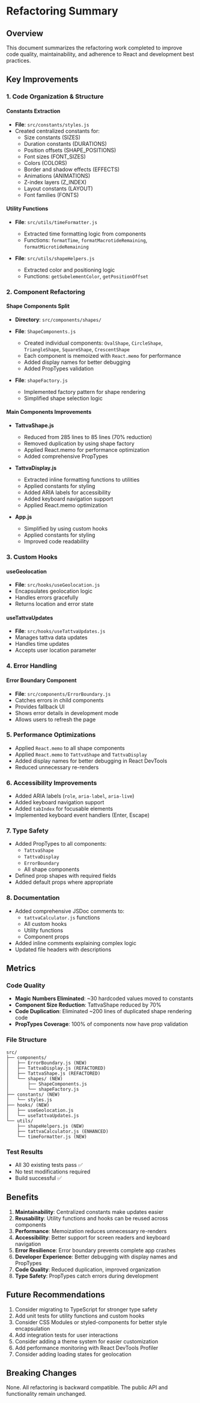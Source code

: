 # Refactoring Summary

## Overview
This document summarizes the refactoring work completed to improve code quality, maintainability, and adherence to React and development best practices.

## Key Improvements

### 1. Code Organization & Structure

#### Constants Extraction
- **File**: `src/constants/styles.js`
- Created centralized constants for:
  - Size constants (SIZES)
  - Duration constants (DURATIONS)
  - Position offsets (SHAPE_POSITIONS)
  - Font sizes (FONT_SIZES)
  - Colors (COLORS)
  - Border and shadow effects (EFFECTS)
  - Animations (ANIMATIONS)
  - Z-index layers (Z_INDEX)
  - Layout constants (LAYOUT)
  - Font families (FONTS)

#### Utility Functions
- **File**: `src/utils/timeFormatter.js`
  - Extracted time formatting logic from components
  - Functions: `formatTime`, `formatMacrotideRemaining`, `formatMicrotideRemaining`

- **File**: `src/utils/shapeHelpers.js`
  - Extracted color and positioning logic
  - Functions: `getSubelementColor`, `getPositionOffset`

### 2. Component Refactoring

#### Shape Components Split
- **Directory**: `src/components/shapes/`
- **File**: `ShapeComponents.js`
  - Created individual components: `OvalShape`, `CircleShape`, `TriangleShape`, `SquareShape`, `CrescentShape`
  - Each component is memoized with `React.memo` for performance
  - Added display names for better debugging
  - Added PropTypes validation

- **File**: `shapeFactory.js`
  - Implemented factory pattern for shape rendering
  - Simplified shape selection logic

#### Main Components Improvements
- **TattvaShape.js**
  - Reduced from 285 lines to 85 lines (70% reduction)
  - Removed duplication by using shape factory
  - Applied React.memo for performance optimization
  - Added comprehensive PropTypes

- **TattvaDisplay.js**
  - Extracted inline formatting functions to utilities
  - Applied constants for styling
  - Added ARIA labels for accessibility
  - Added keyboard navigation support
  - Applied React.memo optimization

- **App.js**
  - Simplified by using custom hooks
  - Applied constants for styling
  - Improved code readability

### 3. Custom Hooks

#### useGeolocation
- **File**: `src/hooks/useGeolocation.js`
- Encapsulates geolocation logic
- Handles errors gracefully
- Returns location and error state

#### useTattvaUpdates
- **File**: `src/hooks/useTattvaUpdates.js`
- Manages tattva data updates
- Handles time updates
- Accepts user location parameter

### 4. Error Handling

#### Error Boundary Component
- **File**: `src/components/ErrorBoundary.js`
- Catches errors in child components
- Provides fallback UI
- Shows error details in development mode
- Allows users to refresh the page

### 5. Performance Optimizations

- Applied `React.memo` to all shape components
- Applied `React.memo` to `TattvaShape` and `TattvaDisplay`
- Added display names for better debugging in React DevTools
- Reduced unnecessary re-renders

### 6. Accessibility Improvements

- Added ARIA labels (`role`, `aria-label`, `aria-live`)
- Added keyboard navigation support
- Added `tabIndex` for focusable elements
- Implemented keyboard event handlers (Enter, Escape)

### 7. Type Safety

- Added PropTypes to all components:
  - `TattvaShape`
  - `TattvaDisplay`
  - `ErrorBoundary`
  - All shape components
- Defined prop shapes with required fields
- Added default props where appropriate

### 8. Documentation

- Added comprehensive JSDoc comments to:
  - `tattvaCalculator.js` functions
  - All custom hooks
  - Utility functions
  - Component props
- Added inline comments explaining complex logic
- Updated file headers with descriptions

## Metrics

### Code Quality
- **Magic Numbers Eliminated**: ~30 hardcoded values moved to constants
- **Component Size Reduction**: TattvaShape reduced by 70%
- **Code Duplication**: Eliminated ~200 lines of duplicated shape rendering code
- **PropTypes Coverage**: 100% of components now have prop validation

### File Structure
```
src/
├── components/
│   ├── ErrorBoundary.js (NEW)
│   ├── TattvaDisplay.js (REFACTORED)
│   ├── TattvaShape.js (REFACTORED)
│   └── shapes/ (NEW)
│       ├── ShapeComponents.js
│       └── shapeFactory.js
├── constants/ (NEW)
│   └── styles.js
├── hooks/ (NEW)
│   ├── useGeolocation.js
│   └── useTattvaUpdates.js
└── utils/
    ├── shapeHelpers.js (NEW)
    ├── tattvaCalculator.js (ENHANCED)
    └── timeFormatter.js (NEW)
```

### Test Results
- All 30 existing tests pass ✅
- No test modifications required
- Build successful ✅

## Benefits

1. **Maintainability**: Centralized constants make updates easier
2. **Reusability**: Utility functions and hooks can be reused across components
3. **Performance**: Memoization reduces unnecessary re-renders
4. **Accessibility**: Better support for screen readers and keyboard navigation
5. **Error Resilience**: Error boundary prevents complete app crashes
6. **Developer Experience**: Better debugging with display names and PropTypes
7. **Code Quality**: Reduced duplication, improved organization
8. **Type Safety**: PropTypes catch errors during development

## Future Recommendations

1. Consider migrating to TypeScript for stronger type safety
2. Add unit tests for utility functions and custom hooks
3. Consider CSS Modules or styled-components for better style encapsulation
4. Add integration tests for user interactions
5. Consider adding a theme system for easier customization
6. Add performance monitoring with React DevTools Profiler
7. Consider adding loading states for geolocation

## Breaking Changes

None. All refactoring is backward compatible. The public API and functionality remain unchanged.
